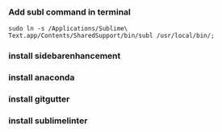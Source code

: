 ### Add subl command in terminal
```
sudo ln -s /Applications/Sublime\ Text.app/Contents/SharedSupport/bin/subl /usr/local/bin/;
```

### install sidebarenhancement

### install anaconda

### install gitgutter

### install sublimelinter